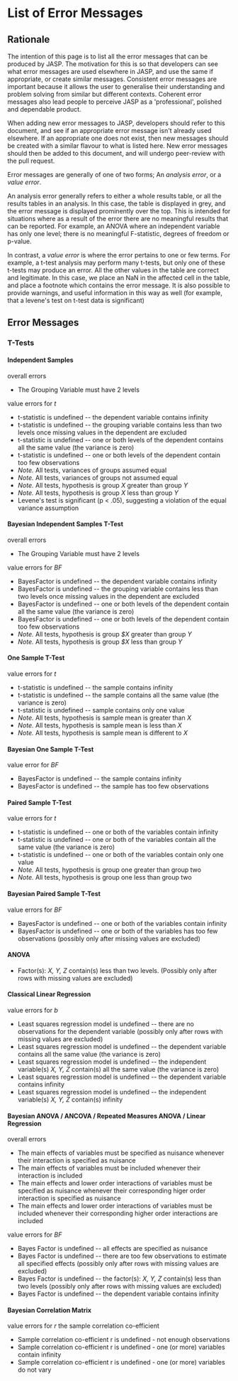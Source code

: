 
List of Error Messages
======================

Rationale
---------

The intention of this page is to list all the error messages that can be produced by JASP. The motivation for this is so that developers can see what error messages are used elsewhere in JASP, and use the same if appropriate, or create similar messages. Consistent error messages are important because it allows the user to generalise their understanding and problem solving from similar but different contexts. Coherent error messages also lead people to perceive JASP as a 'professional', polished and dependable product.

When adding new error messages to JASP, developers should refer to this document, and see if an appropriate error message isn't already used elsewhere. If an appropriate one does not exist, then new messages should be created with a similar flavour to what is listed here. New error messages should then be added to this document, and will undergo peer-review with the pull request.

Error messages are generally of one of two forms; An *analysis error*, or a *value error*.

An analysis error generally refers to either a whole results table, or all the results tables in an analysis. In this case, the table is displayed in grey, and the error message is displayed prominently over the top. This is intended for situations where as a result of the error there are no meaningful results that can be reported. For example, an ANOVA where an independent variable has only one level; there is no meaningful F-statistic, degrees of freedom or p-value.

In contrast, a *value error* is where the error pertains to one or few terms. For example, a t-test analysis may perform many t-tests, but only one of these t-tests may produce an error. All the other values in the table are correct and legitimate. In this case, we place an NaN in the affected cell in the table, and place a footnote which contains the error message. It is also possible to provide warnings, and useful information in this way as well (for example, that a levene's test on t-test data is significant)

Error Messages
--------------

### T-Tests

#### Independent Samples

overall errors

- The Grouping Variable must have 2 levels

value errors for *t*

- t-statistic is undefined -- the dependent variable contains infinity
- t-statistic is undefined -- the grouping variable contains less than two levels once missing values in the dependent are excluded
- t-statistic is undefined -- one or both levels of the dependent contains all the same value (the variance is zero)
- t-statistic is undefined -- one or both levels of the dependent contain too few observations
- *Note.* All tests, variances of groups assumed equal
- *Note.* All tests, variances of groups not assumed equal
- *Note.* All tests, hypothesis is group *X* greater than group *Y*
- *Note.* All tests, hypothesis is group *X* less than group *Y*
- Levene's test is significant (p < .05), suggesting a violation of the equal variance assumption

#### Bayesian Independent Samples T-Test

overall errors

- The Grouping Variable must have 2 levels

value errors for *BF*

* BayesFactor is undefined -- the dependent variable contains infinity
* BayesFactor is undefined -- the grouping variable contains less than two levels once missing values in the dependent are excluded
* BayesFactor is undefined -- one or both levels of the dependent contain all the same value (the variance is zero)
* BayesFactor is undefined -- one or both levels of the dependent contain too few observations
* *Note.* All tests, hypothesis is group *$X* greater than group *Y*
* *Note.* All tests, hypothesis is group *$X* less than group *Y*

#### One Sample T-Test

value errors for *t*

* t-statistic is undefined -- the sample contains infinity
* t-statistic is undefined -- the sample contains all the same value (the variance is zero)
* t-statistic is undefined -- sample contains only one value
* *Note.* All tests, hypothesis is sample mean is greater than *X*
* *Note.* All tests, hypothesis is sample mean is less than *X*
* *Note.* All tests, hypothesis is sample mean is different to *X*

#### Bayesian One Sample T-Test

value error for *BF*

- BayesFactor is undefined -- the sample contains infinity
- BayesFactor is undefined -- the sample has too few observations

#### Paired Sample T-Test

value errors for *t*

* t-statistic is undefined -- one or both of the variables contain infinity
* t-statistic is undefined -- one or both of the variables contain all the same value (the variance is zero)
* t-statistic is undefined -- one or both of the variables contain only one value
* *Note.* All tests, hypothesis is group one greater than group two
* *Note.* All tests, hypothesis is group one less than group two

#### Bayesian Paired Sample T-Test

value errors for *BF*

* BayesFactor is undefined -- one or both of the variables contain infinity
* BayesFactor is undefined -- one or both of the variables has too few observations (possibly only after missing values are excluded)

#### ANOVA

* Factor(s): *X, Y, Z* contain(s) less than two levels. (Possibly only after rows with missing values are excluded)


#### Classical Linear Regression

value errors for *b*

* Least squares regression model is undefined -- there are no observations for the dependent variable (possibly only after rows with missing values are excluded)
* Least squares regression model is undefined -- the dependent variable contains all the same value (the variance is zero)
* Least squares regression model is undefined -- the independent variable(s) *X, Y, Z* contain(s) all the same value (the variance is zero)
* Least squares regression model is undefined -- the dependent variable contains infinity
* Least squares regression model is undefined -- the independent variable(s) *X, Y, Z* contain(s) infinity

#### Bayesian ANOVA / ANCOVA / Repeated Measures ANOVA / Linear Regression

overall errors

* The main effects of variables must be specified as nuisance whenever their interaction is specified as nuisance
* The main effects of variables must be included whenever their interaction is included
* The main effects and lower order interactions of variables must be specified as nuisance whenever their corresponding higer order interaction is specified as nuisance
* The main effects and lower order interactions of variables must be included whenever their corresponding higher order interactions are included 
	
value errors for *BF*

* Bayes Factor is undefined -- all effects are specified as nuisance
* Bayes Factor is undefined -- there are too few observations to estimate all specified effects (possibly only after rows with missing values are excluded)
* Bayes Factor is undefined -- the factor(s): *X, Y, Z* contain(s) less than two levels (possibly only after rows with missing values are excluded)
* Bayes Factor is undefined -- the dependent variable contains infinity

#### Bayesian Correlation Matrix
value errors for *r* the sample correlation co-efficient

* Sample correlation co-efficient r is undefined - not enough observations
* Sample correlation co-efficient r is undefined - one (or more) variables contain infinity
* Sample correlation co-efficient r is undefined - one (or more) variables do not vary

